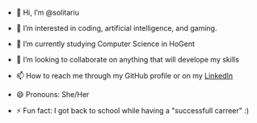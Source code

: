 - 👋 Hi, I’m @solitariu
- 👀 I’m interested in coding, artificial intelligence, and gaming.
- 🌱 I’m currently studying Computer Science in HoGent
- 💞️ I’m looking to collaborate on anything that will develope my skills
- 📫 How to reach me through my GitHub profile or on my [LinkedIn](https://www.linkedin.com/in/fatine-b-9950391b2/)

- 😄 Pronouns: She/Her
- ⚡ Fun fact: I got back to school while having a "successfull carreer" :) 

<!---
solitariu/solitariu is a ✨ special ✨ repository because its `README.md` (this file) appears on your GitHub profile.
You can click the Preview link to take a look at your changes.
--->
